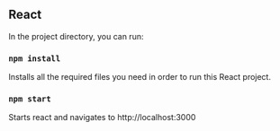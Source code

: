 ## React

In the project directory, you can run:

### `npm install`

Installs all the required files you need in order to run this React project.

### `npm start`

Starts react and navigates to http://localhost:3000
